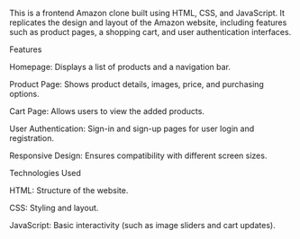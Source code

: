 This is a frontend Amazon clone built using HTML, CSS, and JavaScript. It replicates the design and layout of the Amazon website, including features such as product pages, a shopping cart, and user authentication interfaces.

Features

  Homepage: Displays a list of products and a navigation bar.

  Product Page: Shows product details, images, price, and purchasing options.

  Cart Page: Allows users to view the added products.

  User Authentication: Sign-in and sign-up pages for user login and registration.

  Responsive Design: Ensures compatibility with different screen sizes.

Technologies Used

  HTML: Structure of the website.

  CSS: Styling and layout.

  JavaScript: Basic interactivity (such as image sliders and cart updates).
